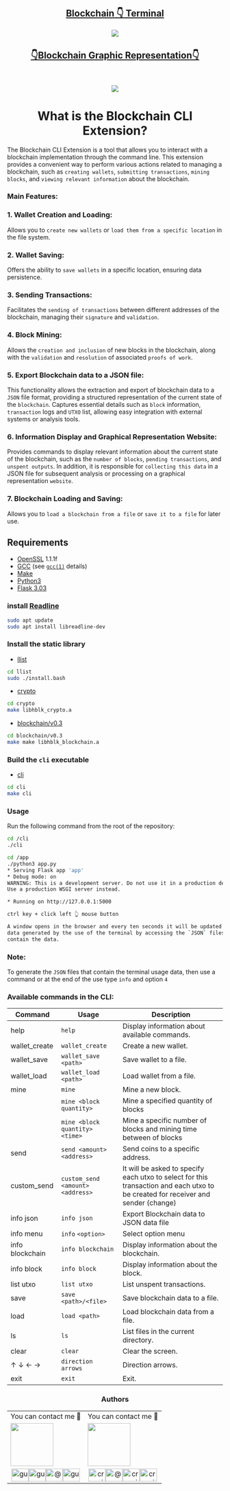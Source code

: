 <h2 align="center"><a href="https://github.com/crasride/blockchain_cli_extension/tree/master/cli"> Blockchain 👇 Terminal</a></h2>


<p align="center">
<img width="" height="" src="./media/Terminal.png">
</p>


<h2 align="center"><a href="https://github.com/crasride/blockchain_cli_extension/tree/jose/app"> 👇Blockchain Graphic Representation👇</a></h2>

<br>

<p align="center">
<img width="" height="" src="./app/img/principal.png">
</p>


<h1 align="center"> What is the Blockchain CLI Extension?</h1>

The Blockchain CLI Extension is a tool that allows you to interact with a blockchain
implementation through the command line. This extension provides a convenient way to
perform various actions related to managing a blockchain, such as ``creating wallets``,
``submitting transactions``, ``mining blocks``, and ``viewing relevant information`` about the
blockchain.

### Main Features:

### 1. Wallet Creation and Loading:
Allows you to ``create new wallets`` or ``load them from a specific location`` in the file system.

### 2. Wallet Saving:
Offers the ability to ``save wallets`` in a specific location, ensuring data persistence.

### 3. Sending Transactions:
Facilitates the ``sending of transactions`` between different addresses of the blockchain, 
 managing their ``signature`` and ``validation``.

### 4. Block Mining:
Allows the ``creation and inclusion`` of new blocks in the blockchain, along with the 
``validation`` and ``resolution`` of associated ``proofs of work``.

### 5. Export Blockchain data to a JSON file:

This functionality allows the extraction and export of blockchain data to a ``JSON`` file format, providing a structured representation of the current state of the `blockchain`. Captures essential details such as ``block`` information, ``transaction`` logs and `UTXO` list, allowing easy integration with external systems or analysis tools.

### 6. Information Display and Graphical Representation Website:
Provides commands to display relevant information about the current state of the blockchain,
 such as the ``number of blocks``, ``pending transactions``, and ``unspent outputs``. In addition, it is 
 responsible for ``collecting this data`` in a JSON file for subsequent analysis or processing on
 a graphical representation ``website``.

### 7. Blockchain Loading and Saving:
Allows you to ``load a blockchain from a file`` or ``save it to a file`` for later use.


## Requirements

* [OpenSSL](https://www.openssl.org/source/old/index.html) 1.1.1f
* [GCC](https://gcc.gnu.org/) (see [`gcc(1)`](https://www.man7.org/linux/man-pages/man1/gcc.1.html) details)
* [Make](https://www.gnu.org/software/make/)
* [Python3](https://www.python.org/)
* [Flask 3.03](https://flask.palletsprojects.com/en/3.0.x/)

### install [Readline](https://web.mit.edu/gnu/doc/html/rlman_2.html)
```bash
sudo apt update
sudo apt install libreadline-dev
```

### Install the static library

* [llist](./llist/)
```bash
cd llist
sudo ./install.bash
```

* [crypto](./crypto/)
```bash
cd crypto
make libhblk_crypto.a
```

* [blockchain/v0.3](./blockchain/v0.3/)
```bash
cd blockchain/v0.3
make make libhblk_blockchain.a
```

### Build the `cli` executable

* [cli](./cli/)
```bash
cd cli
make cli
```

### Usage

Run the following command from the root of the repository:

```bash
cd /cli
./cli
```

```bash
cd /app
./python3 app.py
* Serving Flask app 'app'
* Debug mode: on
WARNING: This is a development server. Do not use it in a production deployment.
Use a production WSGI server instead.

* Running on http://127.0.0.1:5000

ctrl key + click left 👆 mouse button

A window opens in the browser and every ten seconds it will be updated with the
data generated by the use of the terminal by accessing the `JSON` files that
contain the data.
```

### Note:

To generate the `JSON` files that contain the terminal usage data, then use a
command or at the end of the use type `info` and option `4`


### Available commands in the CLI:

| Command        | Usage                             | Description                                     |
| ---------------| --------------------------------- | ----------------------------------------------- |
| help           | `help`                            | Display information about available commands.   |
| wallet_create  | `wallet_create`                   | Create a new wallet.                            |
| wallet_save    | `wallet_save <path>`              | Save wallet to a file.                          |
| wallet_load    | `wallet_load <path>`              | Load wallet from a file.                        |
| mine           | `mine`                            | Mine a new block.                               |
|                | `mine <block quantity>`           | Mine a specified quantity of blocks             |
|                | `mine <block quantity> <time>`    | Mine a specific number of blocks and mining time between of blocks             |
| send           | `send <amount> <address>`         | Send coins to a specific address.               |
| custom_send    | `custom_send <amount> <address>`  | It will be asked to specify each utxo to select for this transaction and each utxo to be created for receiver and sender (change)                          |
| info json      | `info json`                       | Export Blockchain data to JSON data file        |
| info menu      | `info` `<option>`                 | Select option menu                              |
| info blockchain| `info blockchain`                 | Display information about the blockchain.       |
| info block     | `info block `                     | Display information about the block.            |
| list utxo      | `list utxo`                       | List unspent transactions.                      |
| save           | `save <path>/<file>`              | Save blockchain data to a file.                 |
| load           | `load <path>  `                   | Load blockchain data from a file.               |
| ls             | `ls`                              | List files in the current directory.            |
| clear          | `clear`                           | Clear the screen.                               |
| ↑ ↓ ← →        | `direction arrows`                | Direction arrows.                               |
| exit           | `exit`                            | Exit.                                           |




<div align="center">

### Authors

|                                       |                                |
| ------------------------------------------------------- | --------------------------------------------------- |
| You can contact me 📩                                  | You can contact me 📩                               |
| [<img src="https://github.com/guenoel.png" width="100px" height="100px">](https://github.com/guenoel) | [<img src="https://github.com/crasride.png" width="100px" height="100px">](https://github.com/crasride) |
| <div align="center"><a href="https://twitter.com/GuenoelAndrieux" target="blank"><img src="./media/twitter.svg" alt="guenoel" height="30" width="40" /></a><a href="https://www.linkedin.com/in/guenoelandrieux/" target="blank"><img src="./media/linked-in-alt.svg" alt="guenoel" height="30" width="40" /></a><a href="https://medium.com/@5020" target="blank"><img src="./media/medium.svg" alt="@guenoel" height="30" width="40" /></a><a href="https://discord.gg/Guenoel#1989" target="blank"><img src="./media/discord.svg" alt="guenoel" height="30" width="40" /></a></div> | <div align="center"><a href="https://twitter.com/JosFern35900656" target="blank"><img src="./media/twitter.svg" alt="crasride" height="30" width="40" /></a><a href="https://medium.com/@4990" target="blank"><img src="./media/medium.svg" alt="@crasride" height="30" width="40" /></a><a href="https://discord.gg/José Fernandez Armas#7992" target="blank"><img src="./media/discord.svg" alt="crasride" height="30" width="40" /></a><a href="https://www.linkedin.com/in/jd-fernandez/" target="blank"><img src="./media/linked-in-alt.svg" alt="crasride" height="30" width="40" /></a></div> |

</div>









